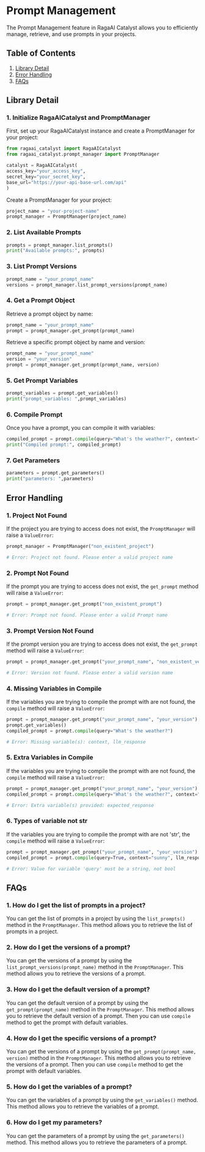 # Prompt Management

The Prompt Management feature in RagaAI Catalyst allows you to efficiently manage, retrieve, and use prompts in your projects. 

## Table of Contents
1. [Library Detail](#library-detail)
2. [Error Handling](#error-handling)
3. [FAQs](#faqs)

## Library Detail

### 1. Initialize RagaAICatalyst and PromptManager

First, set up your RagaAICatalyst instance and create a PromptManager for your project:

```python
from ragaai_catalyst import RagaAICatalyst
from ragaai_catalyst.prompt_manager import PromptManager

catalyst = RagaAICatalyst(
access_key="your_access_key",
secret_key="your_secret_key",
base_url="https://your-api-base-url.com/api"
)
```

Create a PromptManager for your project:

```python
project_name = "your-project-name"
prompt_manager = PromptManager(project_name)
```

### 2. List Available Prompts

```python
prompts = prompt_manager.list_prompts()
print("Available prompts:", prompts)
```

### 3. List Prompt Versions

```python
prompt_name = "your_prompt_name"
versions = prompt_manager.list_prompt_versions(prompt_name)
```

### 4. Get a Prompt Object

Retrieve a prompt object by name:

```python
prompt_name = "your_prompt_name"
prompt = prompt_manager.get_prompt(prompt_name)

```

Retrieve a specific prompt object by name and version:

```python
prompt_name = "your_prompt_name"
version = "your_version"
prompt = prompt_manager.get_prompt(prompt_name, version)
```

### 5. Get Prompt Variables

```python
prompt_variables = prompt.get_variables()
print("prompt_variables: ",prompt_variables)
```


### 6. Compile Prompt

Once you have a prompt, you can compile it with variables:

```python
compiled_prompt = prompt.compile(query="What's the weather?", context="sunny", llm_response="It's sunny today")
print("Compiled prompt:", compiled_prompt)
```

### 7. Get Parameters

```python
parameters = prompt.get_parameters()
print("parameters: ",parameters)
```



## Error Handling

### 1. Project Not Found

If the project you are trying to access does not exist, the `PromptManager` will raise a `ValueError`:

```python
prompt_manager = PromptManager("non_existent_project")

# Error: Project not found. Please enter a valid project name
```

### 2. Prompt Not Found

If the prompt you are trying to access does not exist, the `get_prompt` method will raise a `ValueError`:

```python
prompt = prompt_manager.get_prompt("non_existent_prompt")

# Error: Prompt not found. Please enter a valid Prompt name
```

### 3. Prompt Version Not Found

If the prompt version you are trying to access does not exist, the `get_prompt` method will raise a `ValueError`:

```python
prompt = prompt_manager.get_prompt("your_prompt_name", "non_existent_version")

# Error: Version not found. Please enter a valid version name
```

### 4. Missing Variables in Compile

If the variables you are trying to compile the prompt with are not found, the `compile` method will raise a `ValueError`:

```python
prompt = prompt_manager.get_prompt("your_prompt_name", "your_version")
prompt.get_variables()
compiled_prompt = prompt.compile(query="What's the weather?")

# Error: Missing variable(s): context, llm_response
```

### 5. Extra Variables in Compile

If the variables you are trying to compile the prompt with are not found, the `compile` method will raise a `ValueError`:

```python
prompt = prompt_manager.get_prompt("your_prompt_name", "your_version")
compiled_prompt = prompt.compile(query="What's the weather?", context="sunny", llm_response="It's sunny today", expected_response="The weather is sunny")

# Error: Extra variable(s) provided: expected_response
```

### 6. Types of variable not str

If the variables you are trying to compile the prompt with are not 'str', the `compile` method will raise a `ValueError`:

```python
prompt = prompt_manager.get_prompt("your_prompt_name", "your_version")
compiled_prompt = prompt.compile(query=True, context="sunny", llm_response="It's sunny today")

# Error: Value for variable 'query' must be a string, not bool
```


## FAQs

### 1. How do I get the list of prompts in a project?

You can get the list of prompts in a project by using the `list_prompts()` method in the `PromptManager`. This method allows you to retrieve the list of prompts in a project.

### 2. How do I get the versions of a prompt?

You can get the versions of a prompt by using the `list_prompt_versions(prompt_name)` method in the `PromptManager`. This method allows you to retrieve the versions of a prompt.

### 3. How do I get the default version of a prompt?

You can get the default version of a prompt by using the `get_prompt(prompt_name)` method in the `PromptManager`. This method allows you to retrieve the default version of a prompt. Then you can use `compile` method to get the prompt with default variables.

### 4. How do I get the specific versions of a prompt?

You can get the versions of a prompt by using the `get_prompt(prompt_name, version)` method in the `PromptManager`. This method allows you to retrieve the versions of a prompt. Then you can use `compile` method to get the prompt with default variables.


### 5. How do I get the variables of a prompt?

You can get the variables of a prompt by using the `get_variables()` method. This method allows you to retrieve the variables of a prompt.

### 6. How do I get my parameters?

You can get the parameters of a prompt by using the `get_parameters()` method. This method allows you to retrieve the parameters of a prompt.
